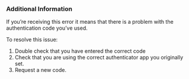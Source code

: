 ### Additional Information
If you’re receiving this error it means that there is a problem with the authentication code you’ve used.

To resolve this issue:

1. Double check that you have entered the correct code
2. Check that you are using the correct authenticator app you originally set.
3. Request a new code.
